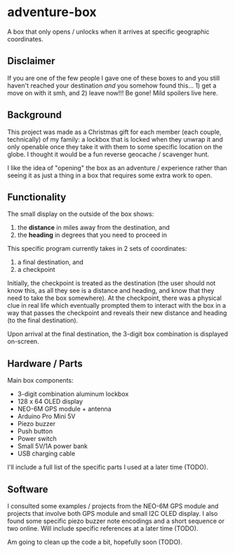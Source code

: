 # adventure-box

A box that only opens / unlocks when it arrives at specific geographic coordinates.

## Disclaimer

If you are one of the few people I gave one of these boxes to and you still haven't reached your destination _and_ you somehow found this... 1) get a move on with it smh, and 2) leave now!!! Be gone! Mild spoilers live here.

## Background

This project was made as a Christmas gift for each member (each couple, technically) of my family: a lockbox that is locked when they unwrap it and only openable once they take it with them to some specific location on the globe. I thought it would be a fun reverse geocache / scavenger hunt.

I like the idea of "opening" the box as an adventure / experience rather than seeing it as just a thing in a box that requires some extra work to open.

## Functionality

The small display on the outside of the box shows:

1. the **distance** in miles away from the destination, and
2. the **heading** in degrees that you need to proceed in

This specific program currently takes in 2 sets of coordinates:

1. a final destination, and
2. a checkpoint

Initially, the checkpoint is treated as the destination (the user should not know this, as all they see is a distance and heading, and know that they need to take the box somewhere). At the checkpoint, there was a physical clue in real life which eventually prompted them to interact with the box in a way that passes the checkpoint and reveals their new distance and heading (to the final destination).

Upon arrival at the final destination, the 3-digit box combination is displayed on-screen.

## Hardware / Parts

Main box components:

- 3-digit combination aluminum lockbox
- 128 x 64 OLED display
- NEO-6M GPS module + antenna
- Arduino Pro Mini 5V
- Piezo buzzer
- Push button
- Power switch
- Small 5V/1A power bank
- USB charging cable

I'll include a full list of the specific parts I used at a later time (TODO).

## Software

I consulted some examples / projects from the NEO-6M GPS module and projects that involve both GPS module and small I2C OLED display. I also found some specific piezo buzzer note encodings and a short sequence or two online. Will include specific references at a later time (TODO).

Am going to clean up the code a bit, hopefully soon (TODO).
